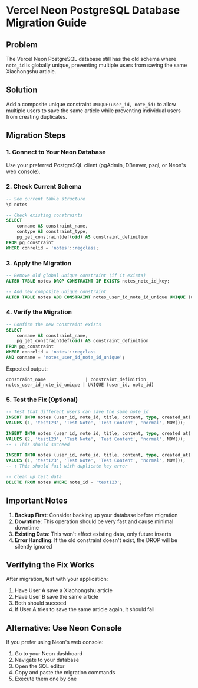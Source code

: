 # Vercel Neon PostgreSQL Database Migration Guide

## Problem
The Vercel Neon PostgreSQL database still has the old schema where `note_id` is globally unique, preventing multiple users from saving the same Xiaohongshu article.

## Solution
Add a composite unique constraint `UNIQUE(user_id, note_id)` to allow multiple users to save the same article while preventing individual users from creating duplicates.

## Migration Steps

### 1. Connect to Your Neon Database
Use your preferred PostgreSQL client (pgAdmin, DBeaver, psql, or Neon's web console).

### 2. Check Current Schema
```sql
-- See current table structure
\d notes

-- Check existing constraints
SELECT 
    conname AS constraint_name,
    contype AS constraint_type,
    pg_get_constraintdef(oid) AS constraint_definition
FROM pg_constraint 
WHERE conrelid = 'notes'::regclass;
```

### 3. Apply the Migration
```sql
-- Remove old global unique constraint (if it exists)
ALTER TABLE notes DROP CONSTRAINT IF EXISTS notes_note_id_key;

-- Add new composite unique constraint
ALTER TABLE notes ADD CONSTRAINT notes_user_id_note_id_unique UNIQUE (user_id, note_id);
```

### 4. Verify the Migration
```sql
-- Confirm the new constraint exists
SELECT 
    conname AS constraint_name,
    pg_get_constraintdef(oid) AS constraint_definition
FROM pg_constraint 
WHERE conrelid = 'notes'::regclass
AND conname = 'notes_user_id_note_id_unique';
```

Expected output:
```
constraint_name               | constraint_definition
notes_user_id_note_id_unique | UNIQUE (user_id, note_id)
```

### 5. Test the Fix (Optional)
```sql
-- Test that different users can save the same note_id
INSERT INTO notes (user_id, note_id, title, content, type, created_at) 
VALUES (1, 'test123', 'Test Note', 'Test Content', 'normal', NOW());

INSERT INTO notes (user_id, note_id, title, content, type, created_at) 
VALUES (2, 'test123', 'Test Note', 'Test Content', 'normal', NOW());
-- ↑ This should succeed

INSERT INTO notes (user_id, note_id, title, content, type, created_at) 
VALUES (1, 'test123', 'Test Note', 'Test Content', 'normal', NOW());
-- ↑ This should fail with duplicate key error

-- Clean up test data
DELETE FROM notes WHERE note_id = 'test123';
```

## Important Notes

1. **Backup First**: Consider backing up your database before migration
2. **Downtime**: This operation should be very fast and cause minimal downtime
3. **Existing Data**: This won't affect existing data, only future inserts
4. **Error Handling**: If the old constraint doesn't exist, the DROP will be silently ignored

## Verifying the Fix Works

After migration, test with your application:
1. Have User A save a Xiaohongshu article
2. Have User B save the same article
3. Both should succeed
4. If User A tries to save the same article again, it should fail

## Alternative: Use Neon Console

If you prefer using Neon's web console:
1. Go to your Neon dashboard
2. Navigate to your database
3. Open the SQL editor
4. Copy and paste the migration commands
5. Execute them one by one